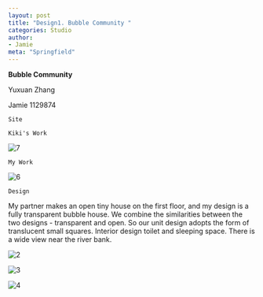 ```yaml
---
layout: post
title: "Design1. Bubble Community "
categories: Studio
author:
- Jamie
meta: "Springfield"
---
```

**Bubble Community**

Yuxuan Zhang

Jamie
1129874

`Site`

`Kiki's Work`

![7](https://user-images.githubusercontent.com/90487072/144075852-6451247c-b752-4e1a-a3e1-7f4b9a739165.png)

`My Work`

![6](https://user-images.githubusercontent.com/90487072/144075870-48d5af4f-3861-46ea-9fbf-5649b5d9264b.png)

`Design`

My partner makes an open tiny house on the first floor, and my design is a fully transparent bubble house. We combine the similarities between the two designs - transparent and open. So our unit design adopts the form of translucent small squares. Interior design toilet and sleeping space. There is a wide view near the river bank.

![2](https://user-images.githubusercontent.com/90487072/144076694-218ef948-37a4-4688-94a2-975e1f684cf0.jpg)

![3](https://user-images.githubusercontent.com/90487072/144076903-4d1d779c-daeb-41f3-be12-3e9319c8849f.jpg)

![4](https://user-images.githubusercontent.com/90487072/144076924-c54d58f2-9dec-4914-ac87-5c2acb9f335d.jpg)
